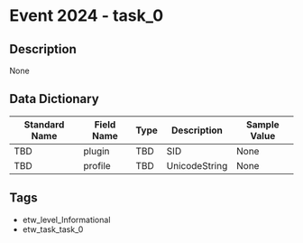 # Event 2024 - task_0

## Description
None

## Data Dictionary
|Standard Name|Field Name|Type|Description|Sample Value|
|---|---|---|---|---|
|TBD|plugin|TBD|SID|None|None|
|TBD|profile|TBD|UnicodeString|None|None|

## Tags
* etw_level_Informational
* etw_task_task_0